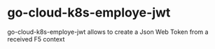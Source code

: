 # go-cloud-k8s-employe-jwt
go-cloud-k8s-employe-jwt allows to create  a Json Web Token from a received F5 context
